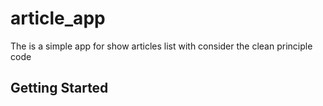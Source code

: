 # article_app

The is a simple app for show articles list with consider the clean principle code

## Getting Started

